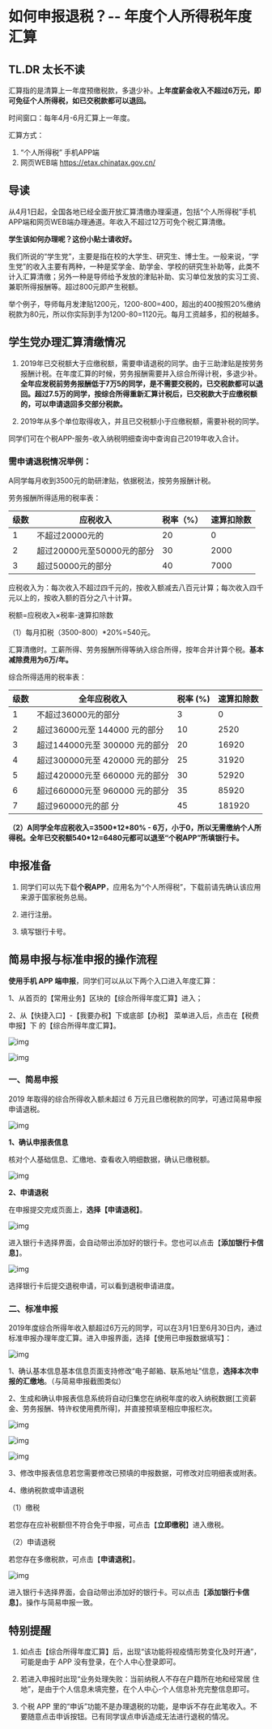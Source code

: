 # 如何申报退税？-- 年度个人所得税年度汇算

## TL.DR 太长不读

汇算指的是清算上一年度预缴税款，多退少补。**上年度薪金收入不超过6万元，即可免征个人所得税，如已交税款都可以退回。**

时间窗口：每年4月-6月汇算上一年度。

汇算方式：

1. “个人所得税” 手机APP端
2. 网页WEB端 <https://etax.chinatax.gov.cn/>



## 导读

从4月1日起，全国各地已经全面开放汇算清缴办理渠道，包括“个人所得税”手机APP端和网页WEB端办理通道。年收入不超过12万可免个税汇算清缴。

**学生该如何办理呢？这份小贴士请收好。**

我们所说的“学生党”，主要是指在校的大学生、研究生、博士生。一般来说，“学生党”的收入主要有两种，一种是奖学金、助学金、学校的研究生补助等，此类不计入汇算清缴；另外一种是导师给予发放的津贴补助、实习单位发放的实习工资、兼职所得报酬等。超过800元即产生税额。

举个例子，导师每月发津贴1200元，1200-800=400，超出的400按照20%缴纳税款为80元，所以你实际到手为1200-80=1120元。每月工资越多，扣的税越多。

## 学生党办理汇算清缴情况

1. 2019年已交税额大于应缴税额，需要申请退税的同学。由于三助津贴是按劳务报酬计税。在年度汇算的时候，劳务报酬需要并入综合所得计税，多退少补。**全年应发税前劳务报酬低于7万5的同学，是不需要交税的，已交税款都可以退回。超过7.5万的同学，按综合所得重新汇算计税后，已交税款大于应缴税额的，可以申请退回多交部分税款。**

2. 2019年从多个单位取得收入，并且已交税额小于应缴税额，需要补税的同学。

同学们可在个税APP-服务-收入纳税明细查询中查询自己2019年收入合计。

### 需申请退税情况举例：

A同学每月收到3500元的助研津贴，依据税法，按劳务报酬计税。

劳务报酬所得适用的税率表：

| **级数** | **应税收入**               | **税率（%）** | **速算扣除数** |
| -------- | -------------------------- | ------------- | -------------- |
| 1        | 不超过20000元的            | 20            | 0              |
| 2        | 超过20000元至50000元的部分 | 30            | 2000           |
| 3        | 超过50000元的部分          | 40            | 7000           |

应税收入为：每次收入不超过四千元的，按收入额减去八百元计算；每次收入四千元以上的，按收入额的百分之八十计算。

税额=应税收入×税率-速算扣除数

（1）每月扣税（3500-800）*20%=540元。

汇算清缴时。工薪所得、劳务报酬所得等纳入综合所得，按年合并计算个税。**基本减除费用为6万/年。**

综合所得适用的税率表：

| 级数 | 全年应税收入                   | 税率 (%) | 速算扣除数 |
| ---- | ------------------------------ | -------- | ----------- |
| 1    | 不超过36000元的部分            | 3        | 0           |
| 2    | 超过36000元至 144000 元的部分  | 10       | 2520        |
| 3    | 超过144000元至 300000 元的部分 | 20       | 16920       |
| 4    | 超过300000元至 420000 元的部分 | 25       | 31920       |
| 5    | 超过420000元至 660000 元的部分 | 30       | 52920       |
| 6    | 超过660000元至 960000 元的部分 | 35       | 85920       |
| 7    | 超过960000元的部 分            | 45       | 181920      |

**（2）A同学全年应税收入=3500\*12\*80% - 6万，小于0，所以无需缴纳个人所得税。全年已交税额540\*12=6480元都可以退至“个税APP”所填银行卡。**

## 申报准备

1. 同学们可以先下载**个税APP**，应用名为“个人所得税”，下载前请先确认该应用来源于国家税务总局。

2. 进行注册。

3. 填写银行卡号。

## 简易申报与标准申报的操作流程

**使用手机 APP 端申报**，同学们可以从以下两个入口进入年度汇算：

1、从首页的【常用业务】区块的【综合所得年度汇算】进入；

2、从【快捷入口】-【我要办税】下或底部【办税】 菜单进入后，点击在【税费申报】下 的【综合所得年度汇算】。

![img](./facdf1031d8e47ecaba7e9bf2fda59ba.jpeg)

![img](./c31235e66edd43d69202f54f3c0aed46.jpeg)

### 一、简易申报

2019 年取得的综合所得收入额未超过 6 万元且已缴税款的同学，可通过简易申报申请退税。

![img](./afbd3cddd2d945bf852c2fec15fc6519.jpeg)

**1、确认申报表信息**

核对个人基础信息、汇缴地、查看收入明细数据，确认已缴税额。

![img](./c49bd903118a448eba26fed3624dadc6.jpeg)

**2、申请退税**

在申报提交完成页面上，**选择【申请退税】**。

![img](./5e3cf29b0f8a445c94d7446cc68f0e8c.png)

进入银行卡选择界面，会自动带出添加好的银行卡。您也可以点击【**添加银行卡信息**】。

![img](./880086e6cc0a4858822011a636f7cd2d.jpeg)

选择银行卡后提交退税申请，可以看到退税申请进度。

### 二、标准申报

2019年度综合所得年收入额超过6万元的同学，可以在3月1日至6月30日内，通过标准申报办理年度汇算。进入申报界面，选择【使用已申报数据填写】：

![img](./8851f3bf244d4a8681ac4a1a15364221.jpeg)

1、确认基本信息基本信息页面支持修改“电子邮箱、联系地址”信息，**选择本次申报的汇缴地**。（与简易申报截图类似）

2、生成和确认申报表信息系统将自动归集您在纳税年度的收入纳税数据[工资薪金、劳务报酬、特许权使用费所得]，并直接预填至相应申报栏次。

![img](./31d2011305ae4d6680b5c6ebe16c4aa2.jpeg)

![img](./2d474998994c4bdea64fc0c20e468e4e.jpeg)

![img](./8d99f0bb36194313a3855fc657cb54c2.jpeg)

3、修改申报表信息若您需要修改已预填的申报数据，可修改对应明细表或附表。

4、缴纳税款或申请退税

（1）缴税

若您存在应补税额但不符合免于申报，可点击【**立即缴税**】进入缴税。

（2）申请退税

若您存在多缴税款，可点击【**申请退税**】。

![img](./0c1fb2d65e7c4e53a58a1d6d003cf6e5.jpeg)

进入银行卡选择界面，会自动带出添加好的银行卡。可以点击【**添加银行卡信息**】。操作与简易申报一致。

## 特别提醒

1. 如点击【综合所得年度汇算】后，出现“该功能将视疫情形势变化及时开通”， 可能是由于 APP 没有登录，在个人中心登录即可。

2. 若进入申报时出现“业务处理失败：当前纳税人不存在户籍所在地和经常居 住地”，是由于个人信息未填完整，在个人中心-个人信息补充完整信息即可。

3. 个税 APP 里的“申诉”功能不是办理退税的功能，是申诉不存在此笔收入。不要随意点击申诉按钮。已有同学误点申诉造成无法进行退税的情况。

